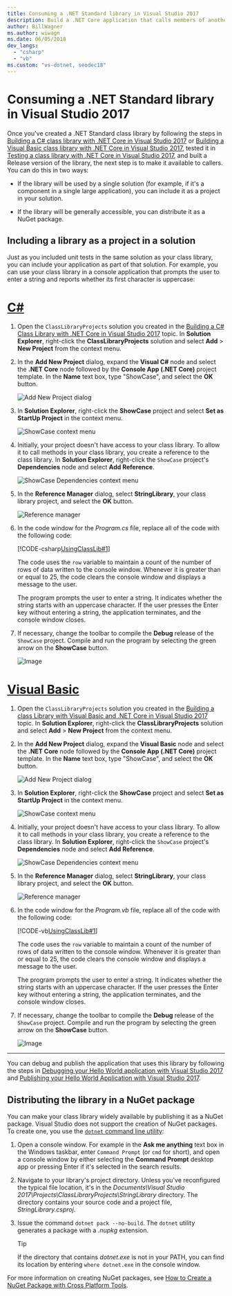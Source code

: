 ```yaml
---
title: Consuming a .NET Standard library in Visual Studio 2017
description: Build a .NET Core application that calls members of another class library with Visual Studio 2017.
author: BillWagner
ms.author: wiwagn
ms.date: 06/05/2018
dev_langs: 
  - "csharp"
  - "vb"
ms.custom: "vs-dotnet, seodec18"
---
```


# Consuming a .NET Standard library in Visual Studio 2017

Once you've created a .NET Standard class library by following the steps in [Building a C# class library with .NET Core in Visual Studio 2017](./library-with-visual-studio.md) or [Building a Visual Basic class library with .NET Core in Visual Studio 2017](vb-library-with-visual-studio.md), tested it in [Testing a class library with .NET Core in Visual Studio 2017](testing-library-with-visual-studio.md), and built a Release version of the library, the next step is to make it available to callers. You can do this in two ways:

* If the library will be used by a single solution (for example, if it's a component in a single large application), you can include it as a project in your solution.

* If the library will be generally accessible, you can distribute it as a NuGet package.

## Including a library as a project in a solution

Just as you included unit tests in the same solution as your class library, you can include your application as part of that solution. For example, you can use your class library in a console application that prompts the user to enter a string and reports whether its first character is uppercase:

# [C#](#tab/csharp)
1. Open the `ClassLibraryProjects` solution you created in the [Building a C# Class Library with .NET Core in Visual Studio 2017](./library-with-visual-studio.md) topic. In **Solution Explorer**, right-click the **ClassLibraryProjects** solution and select **Add** > **New Project** from the context menu.

1. In the **Add New Project** dialog, expand the **Visual C#** node and select the **.NET Core** node followed by the **Console App (.NET Core)** project template. In the **Name** text box, type "ShowCase", and select the **OK** button.

   ![Add New Project dialog](./media/consuming-library-with-visual-studio/addnewproject.png)

1. In **Solution Explorer**, right-click the **ShowCase** project and select **Set as StartUp Project** in the context menu. 

   ![ShowCase context menu](./media/consuming-library-with-visual-studio/setstartupproject.png)

1. Initially, your project doesn't have access to your class library. To allow it to call methods in your class library, you create a reference to the class library. In **Solution Explorer**, right-click the `ShowCase` project's **Dependencies** node and select **Add Reference**.

   ![ShowCase Dependencies context menu](./media/consuming-library-with-visual-studio/addreference.png)

1. In the **Reference Manager** dialog, select **StringLibrary**, your class library project, and select the **OK** button.

   ![Reference manager](./media/consuming-library-with-visual-studio/referencemanager.png)

1. In the code window for the *Program.cs* file, replace all of the code with the following code:

   [!CODE-csharp[UsingClassLib#1](../../../samples/snippets/csharp/getting_started/with_visual_studio_2017/showcase.cs)]

   The code uses the `row` variable to maintain a count of the number of rows of data written to the console window. Whenever it is greater than or equal to 25, the code clears the console window and displays a message to the user.

   The program prompts the user to enter a string. It indicates whether the string starts with an uppercase character. If the user presses the Enter key without entering a string, the application terminates, and the console window closes.

1. If necessary, change the toolbar to compile the **Debug** release of the `ShowCase` project. Compile and run the program by selecting the green arrow on the **ShowCase** button.

   ![Image](./media/consuming-library-with-visual-studio/toolbar.png)
# [Visual Basic](#tab/vb)
1. Open the `ClassLibraryProjects` solution you created in the [Building a class Library with Visual Basic and .NET Core in Visual Studio 2017](vb-library-with-visual-studio.md) topic. In **Solution Explorer**, right-click the **ClassLibraryProjects** solution and select **Add** > **New Project** from the context menu.

1. In the **Add New Project** dialog, expand the **Visual Basic** node and select the **.NET Core** node followed by the **Console App (.NET Core)** project template. In the **Name** text box, type "ShowCase", and select the **OK** button.

   ![Add New Project dialog](./media/consuming-library-with-visual-studio/vb-addnewproject.png)

1. In **Solution Explorer**, right-click the **ShowCase** project and select **Set as StartUp Project** in the context menu. 

   ![ShowCase context menu](./media/consuming-library-with-visual-studio/setstartupproject.png)

1. Initially, your project doesn't have access to your class library. To allow it to call methods in your class library, you create a reference to the class library. In **Solution Explorer**, right-click the `ShowCase` project's **Dependencies** node and select **Add Reference**.

   ![ShowCase Dependencies context menu](./media/consuming-library-with-visual-studio/addreference.png)

1. In the **Reference Manager** dialog, select **StringLibrary**, your class library project, and select the **OK** button.

   ![Reference manager](./media/consuming-library-with-visual-studio/referencemanager.png)

1. In the code window for the *Program.vb* file, replace all of the code with the following code:

    [!CODE-vb[UsingClassLib#1](../../../samples/snippets/core/tutorials/vb-library-with-visual-studio/showcase.vb)]

   The code uses the `row` variable to maintain a count of the number of rows of data written to the console window. Whenever it is greater than or equal to 25, the code clears the console window and displays a message to the user.

   The program prompts the user to enter a string. It indicates whether the string starts with an uppercase character. If the user presses the Enter key without entering a string, the application terminates, and the console window closes.

1. If necessary, change the toolbar to compile the **Debug** release of the `ShowCase` project. Compile and run the program by selecting the green arrow on the **ShowCase** button.

   ![Image](./media/consuming-library-with-visual-studio/toolbar.png)
---

You can debug and publish the application that uses this library by following the steps in [Debugging your Hello World application with Visual Studio 2017](debugging-with-visual-studio.md) and [Publishing your Hello World Application with Visual Studio 2017](publishing-with-visual-studio.md).

## Distributing the library in a NuGet package

You can make your class library widely available by publishing it as a NuGet package. Visual Studio does not support the creation of NuGet packages. To create one, you use the [`dotnet` command line utility](../../core/tools/dotnet.md):

1. Open a console window. For example in the **Ask me anything** text box in the Windows taskbar, enter `Command Prompt` (or `cmd` for short), and open a console window by either selecting the **Command Prompt** desktop app or pressing Enter if it's selected in the search results.

1. Navigate to your library's project directory. Unless you've reconfigured the typical file location, it's in the *Documents\Visual Studio 2017\Projects\ClassLibraryProjects\StringLibrary* directory. The directory contains your source code and a project file, *StringLibrary.csproj*.

1. Issue the command `dotnet pack --no-build`. The `dotnet` utility generates a package with a *.nupkg* extension.

   > [!TIP]
   > If the directory that contains *dotnet.exe* is not in your PATH, you can find its location by entering `where dotnet.exe` in the console window.

For more information on creating NuGet packages, see [How to Create a NuGet Package with Cross Platform Tools](../../core/deploying/creating-nuget-packages.md).

